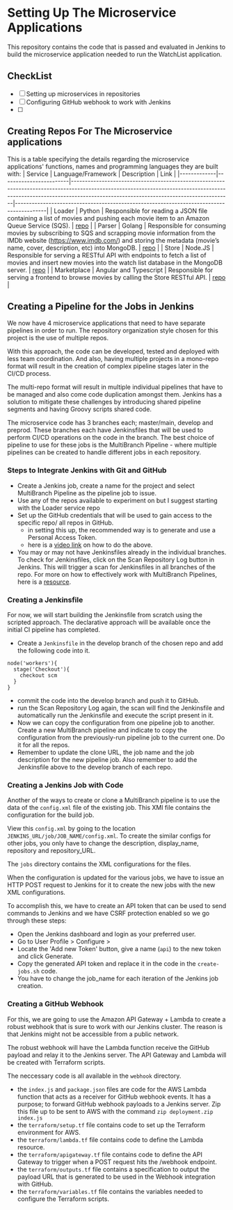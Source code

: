 #  Setting Up The Microservice Applications
This repository contains the code that is passed and evaluated in Jenkins to build the microservice application needed to run the WatchList application.

## CheckList
- [ ] Setting up microservices in repositories
- [ ] Configuring GitHub webhook to work with Jenkins
- [ ] 

## Creating Repos For The Microservice applications
This is a table specifying the details regarding the microservice applications' functions, names and programming languages they are built with:
| Service     | Language/Framework     | Description                                                                                                                                                                                                         | Link                                                                                    |
|-------------|------------------------|---------------------------------------------------------------------------------------------------------------------------------------------------------------------------------------------------------------------|-----------------------------------------------------------------------------------------|
| Loader      | Python                 | Responsible for reading a JSON file containing a list of movies and pushing each movie item to an Amazon Queue Service (SQS).                                                                                       | [repo](https://github.com/TaskMasterErnest/jenkins-PAP-microservice-movies-loader)      |
| Parser      | Golang                 | Responsible for consuming movies by subscribing to SQS and scrapping movie information from the IMDb website (https://www.imdb.com/) and storing the metadata (movie’s name, cover, description, etc) into MongoDB. | [repo](https://github.com/TaskMasterErnest/jenkins-PAP-microservice-movies-parser)      |
| Store       | Node.JS                | Responsible for serving a RESTful API with endpoints to fetch a list of movies and insert new movies into the watch list database in the MongoDB server.                                                            | [repo](https://github.com/TaskMasterErnest/jenkins-PAP-microservice-movies-store)       |
| Marketplace | Angular and Typescript | Responsible for serving a frontend to browse movies by calling the Store RESTful API.                                                                                                                               | [repo](https://github.com/TaskMasterErnest/jenkins-PAP-microservice-movies-marketplace) |

## Creating a Pipeline for the Jobs in Jenkins
We now have 4 microservice applications that need to have separate pipelines in order to run. The repository organization style chosen for this project is the use of multiple repos. 

With this approach, the code can be developed, tested and deployed with less team coordination.
And also, having multiple projects in a mono-repo format will result in the creation of complex pipeline stages later in the CI/CD process.

The multi-repo format will result in multiple individual pipelines that have to be managed and also come code duplication amongst them. Jenkins has a solution to mitigate these challenges by introducing shared pipeline segments and having Groovy scripts shared code.

The microservice code has 3 branches each; master/main, develop and preprod. These branches each have Jenkinsfiles that will be used to perform CI/CD operations on the code in the branch.
The best choice of pipeline to use for these jobs is the MultiBranch Pipeline - where multiple pipelines can be created to handle different jobs in each repository.

### Steps to Integrate Jenkins with Git and GitHub
- Create a Jenkins job, create a name for the project and select MultiBranch Pipeline as the pipeline job to issue.
- Use any of the repos available to experiment on but I suggest starting with the Loader service repo
- Set up the GitHub credentials that will be used to gain access to the specific repo/ all repos in GitHub.
  - in setting this up, the recommended way is to generate and use a Personal Access Token.
  - here is a [video link](https://youtu.be/AG26QMUFzrw?feature=shared) on how to do the above.
- You may or may not have Jenkinsfiles already in the individual branches. To check for Jenkinsfiles, click on the Scan Repository Log button in Jenkins. This will trigger a scan for Jenkinsfiles in all branches of the repo.
For more on how to effectively work with MultiBranch Pipelines, here is a [resource](https://www.youtube.com/watch?v=fo36b23cpIU).

### Creating a Jenkinsfile
For now, we will start building the Jenkinsfile from scratch using the scripted approach. The declarative approach will be available once the initial CI pipeline has completed.

- Create a `Jenkinsfile` in the develop branch of the chosen repo and add the following code into it.
```Jenkinsfile
node('workers'){
  stage('Checkout'){
    checkout scm
  }
}
```
- commit the code into the develop branch and push it to GitHub.
- run the Scan Repository Log again, the scan will find the Jenkinsfile and automatically run the Jenkinsfile and execute the script present in it.
- Now we can copy the configuration from one pipeline job to another. Create a new MultiBranch pipeline and indicate to copy the configuration from the previously-run pipeline job to the current one. Do it for all the repos.
- Remember to update the clone URL, the job name and the job description for the new pipeline job. Also remember to add the Jenkinsfile above to the develop branch of each repo.

### Creating a Jenkins Job with Code
Another of the ways to create or clone a MultiBranch pipeline is to use the data of the `config.xml` file of the existing job.
This XMl file contains the configuration for the build job.

View this `config.xml` by going to the location `JENKINS_URL/job/JOB_NAME/config.xml`. To create the similar configs for other jobs, you only have to change the description, display_name, repository and repository_URL.

The `jobs` directory contains the XML configurations for the files.

When the configuration is updated for the various jobs, we have to issue an HTTP POST request to Jenkins for it to create the new jobs with the new XML configurations.

To accomplish this, we have to create an API token that can be used to send commands to Jenkins and we have CSRF protection enabled so we go through these steps:
- Open the Jenkins dashboard and login as your preferred user.
- Go to User Profile > Configure > 
- Locate the 'Add new Token' button, give a name (`api`) to the new token and click Generate.
- Copy the generated API token and replace it in the code in the `create-jobs.sh` code.
- You have to change the job_name for each iteration of the Jenkins job creation.

### Creating a GitHub Webhook
For this, we are going to use the Amazon API Gateway + Lambda to create a robust webhook that is sure to work with our Jenkins cluster.
The reason is that Jenkins might not be accessible from a public network.

The robust webhook will have the Lambda function receive the GitHub payload and relay it to the Jenkins server.
The API Gateway and Lambda will be created with Terraform scripts.

The neccessary code is all available in the `webhook` directory.

- the `index.js` and `package.json` files are code for the AWS Lambda function that acts as a receiver for GitHub webhook events. It has a purpose; to forward GitHub webhook payloads to a Jenkins server.
Zip this file up to be sent to AWS with the command `zip deployment.zip index.js`
- the `terraform/setup.tf` file contains code to set up the Terraform environment for AWS.
- the `terraform/lambda.tf` file contains code to define the Lambda resource.
- the `terraform/apigateway.tf` file contains code to define the API Gateway to trigger when a POST request hits the /webhook endpoint.
- the `terraform/outputs.tf` file contains a specification to output the payload URL that is generated to be used in the Webhook integration with GitHub.
- the `terraform/variables.tf` file contains the variables needed to configure the Terraform scripts.